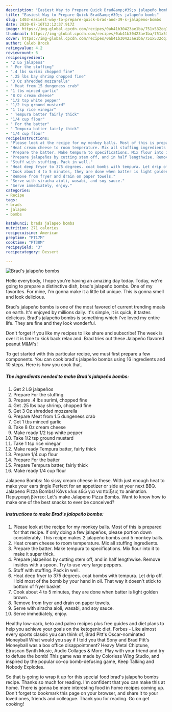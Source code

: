 ```yaml
---
description: "Easiest Way to Prepare Quick Brad&amp;#39;s jalapeño bombs"
title: "Easiest Way to Prepare Quick Brad&amp;#39;s jalapeño bombs"
slug: 1403-easiest-way-to-prepare-quick-brad-and-39-s-jalapeno-bombs
date: 2020-07-16T12:12:37.917Z
image: https://img-global.cpcdn.com/recipes/0ab41b30423ae1ba/751x532cq70/brads-jalapeno-bombs-recipe-main-photo.jpg
thumbnail: https://img-global.cpcdn.com/recipes/0ab41b30423ae1ba/751x532cq70/brads-jalapeno-bombs-recipe-main-photo.jpg
cover: https://img-global.cpcdn.com/recipes/0ab41b30423ae1ba/751x532cq70/brads-jalapeno-bombs-recipe-main-photo.jpg
author: Caleb Brock
ratingvalue: 4.2
reviewcount: 6
recipeingredient:
- "2 LG jalapeos"
- " For the stuffing"
- ".4 lbs surimi chopped fine"
- ".25 lbs bay shrimp chopped fine"
- "3 Oz shredded mozzarella"
- " Meat from 15 dungeness crab"
- "1 tbs minced garlic"
- "8 Oz cream cheese"
- "1/2 tsp white pepper"
- "1/2 tsp ground mustard"
- "1 tsp rice vinegar"
- " Tempura batter fairly thick"
- "1/4 cup flour"
- " For the batter"
- " Tempura batter fairly thick"
- "1/4 cup flour"
recipeinstructions:
- "Please look at the recipe for my monkey balls. Most of this is prepared for that recipe. If only doing a few jalapeños, please portion down considerably. This recipe makes 2 jalapeño bombs and 5 monkey balls."
- "Heat cream cheese to room temperature. Mix all stuffing ingredients."
- "Prepare the batter. Make tempura to specifications. Mix flour into it to make it super thick."
- "Prepare jalapeños by cutting stem off, and in half lengthwise. Remove insides with a spoon. Try to use very large peppers."
- "Stuff with stuffing. Pack in well."
- "Heat deep fryer to 375 degrees. coat bombs with tempura. Let drip off. Hold most of the bomb by your hand in oil. That way it doesn&#39;t stick to bottom of fryer basket"
- "Cook about 4 to 5 minutes, they are done when batter is light golden brown."
- "Remove from fryer and drain on paper towels."
- "Serve with siracha aioli, wasabi, and soy sauce."
- "Serve immediately, enjoy."
categories:
- Recipe
tags:
- brads
- jalapeo
- bombs

katakunci: brads jalapeo bombs 
nutrition: 271 calories
recipecuisine: American
preptime: "PT17M"
cooktime: "PT38M"
recipeyield: "3"
recipecategory: Dessert

---
```



![Brad&#39;s jalapeño bombs](https://img-global.cpcdn.com/recipes/0ab41b30423ae1ba/751x532cq70/brads-jalapeno-bombs-recipe-main-photo.jpg)

Hello everybody, I hope you're having an amazing day today. Today, we're going to prepare a distinctive dish, brad&#39;s jalapeño bombs. One of my favorites. For mine, I'm gonna make it a little bit unique. This is gonna smell and look delicious.

Brad&#39;s jalapeño bombs is one of the most favored of current trending meals on earth. It's enjoyed by millions daily. It's simple, it is quick, it tastes delicious. Brad&#39;s jalapeño bombs is something which I've loved my entire life. They are fine and they look wonderful.

Don&#39;t forget if you like my recipes to like share and subscribe! The week is over it is time to kick back relax and. Brad tries out these Jalapeño flavored peanut M&amp;M&#39;s!


To get started with this particular recipe, we must first prepare a few components. You can cook brad&#39;s jalapeño bombs using 16 ingredients and 10 steps. Here is how you cook that.

<!--inarticleads1-->

##### The ingredients needed to make Brad&#39;s jalapeño bombs:

1. Get 2 LG jalapeños
1. Prepare  For the stuffing
1. Prepare .4 lbs surimi, chopped fine
1. Get .25 lbs bay shrimp, chopped fine
1. Get 3 Oz shredded mozzarella
1. Prepare  Meat from 1.5 dungeness crab
1. Get 1 tbs minced garlic
1. Take 8 Oz cream cheese
1. Make ready 1/2 tsp white pepper
1. Take 1/2 tsp ground mustard
1. Take 1 tsp rice vinegar
1. Make ready  Tempura batter, fairly thick
1. Prepare 1/4 cup flour
1. Prepare  For the batter
1. Prepare  Tempura batter, fairly thick
1. Make ready 1/4 cup flour


Jalapeno Bombs: No sissy cream cheese in these. With just enough heat to make your ears tingle Perfect for an appetizer or side at your next BBQ. Jalapeno Pizza Bombs! Κάνε κλικ εδώ για να παίξεις το animation. Περιγραφή βίντεο: Let&#39;s make Jalapeno Pizza Bombs. Want to know how to make one of the best snacks to ever be conceived? 

<!--inarticleads2-->

##### Instructions to make Brad&#39;s jalapeño bombs:

1. Please look at the recipe for my monkey balls. Most of this is prepared for that recipe. If only doing a few jalapeños, please portion down considerably. This recipe makes 2 jalapeño bombs and 5 monkey balls.
1. Heat cream cheese to room temperature. Mix all stuffing ingredients.
1. Prepare the batter. Make tempura to specifications. Mix flour into it to make it super thick.
1. Prepare jalapeños by cutting stem off, and in half lengthwise. Remove insides with a spoon. Try to use very large peppers.
1. Stuff with stuffing. Pack in well.
1. Heat deep fryer to 375 degrees. coat bombs with tempura. Let drip off. Hold most of the bomb by your hand in oil. That way it doesn&#39;t stick to bottom of fryer basket
1. Cook about 4 to 5 minutes, they are done when batter is light golden brown.
1. Remove from fryer and drain on paper towels.
1. Serve with siracha aioli, wasabi, and soy sauce.
1. Serve immediately, enjoy.


Healthy low-carb, keto and paleo recipes plus free guides and diet plans to help you achieve your goals on the ketogenic diet. Forbes - Like almost every sports classic you can think of, Brad Pitt&#39;s Oscar-nominated Moneyball What would you say if I told you that Sony and Brad Pitt&#39;s Moneyball was a box office disappointment? Heavy Metal Chiptune, Etruscan Synth Music, Audio Collages &amp; More. Play with your friend and try to defuse the bomb! This game was made by Colorless Wing Studio, and inspired by the popular co-op bomb-defusing game, Keep Talking and Nobody Explodes. 

So that is going to wrap it up for this special food brad&#39;s jalapeño bombs recipe. Thanks so much for reading. I'm confident that you can make this at home. There is gonna be more interesting food in home recipes coming up. Don't forget to bookmark this page on your browser, and share it to your loved ones, friends and colleague. Thank you for reading. Go on get cooking!
